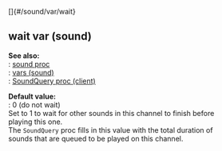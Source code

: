 []{#/sound/var/wait}    
## wait var (sound)    
**See also:**    
:   [sound proc](/ref/proc/sound.md)    
:   [vars (sound)](/ref/sound/var.md)    
:   [SoundQuery proc (client)](/ref/client/proc/SoundQuery.md)    
<!-- -->    
**Default value:**    
:   0 (do not wait)    
Set to 1 to wait for other sounds in this channel to finish before    
playing this one.    
The `SoundQuery` proc fills in this value with the total duration of    
sounds that are queued to be played on this channel.  